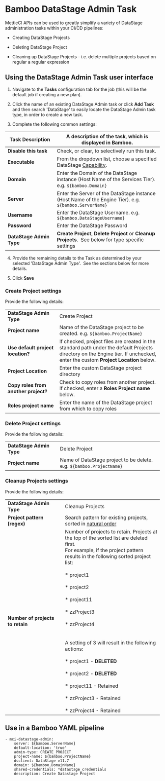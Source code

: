 # Bamboo DataStage Admin Task

MettleCI APIs can be used to greatly simplify a variety of DataStage administration tasks within your CI/CD pipelines:

*   Creating DataStage Projects
    
*   Deleting DataStage Project
    
*   Cleaning up DataStage Projects - i.e. delete multiple projects based on regular a regular expression
    

## Using the DataStage Admin Task user interface

1.  Navigate to the **Tasks** configuration tab for the job (this will be the default job if creating a new plan).
    
2.  Click the name of an existing DataStage Admin task or click **Add Task** and then search 'DataStage' to easily locate the DataStage Admin task type, in order to create a new task.
    
3.  Complete the following common settings:
    

| **Task Description** | A description of the task, which is displayed in Bamboo. |
| --- | --- |
| **Disable this task** | Check, or clear, to selectively run this task. |
| **Executable** | From the dropdown list, choose a specified DataStage [Capability](https://datamigrators.atlassian.net/wiki/spaces/MCIDOC/pages/116525745/Bamboo+DataStage+Capability). |
| **Domain** | Enter the Domain of the DataStage instance (Host Name of the Services Tier). e.g. `${bamboo.Domain}` |
| **Server** | Enter the Server of the DataStage instance (Host Name of the Engine Tier). e.g. `${bamboo.ServerName}` |
| **Username** | Enter the DataStage Username. e.g. `${bamboo.DataStageUsername}` |
| **Password** | Enter the DataStage Password |
| **DataStage Admin Type** | **Create Project**, **Delete Project** or **Cleanup Projects**.  See below for type specific settings |

4.  Provide the remaining details to the Task as determined by your selected 'DataStage Admin Type'.  See the sections below for more details. 
    
5.  Click **Save**
    

### **Create Project settings**

Provide the following details:

|     |     |
| --- | --- |
| **DataStage Admin Type** | Create Project |
| **Project name** | Name of the DataStage project to be created. e.g. `${bamboo.ProjectName}` |
| **Use default project location?** | If checked, project files are created in the standard path under the default Projects directory on the Engine tier. If unchecked, enter the custom **Project Location** below. |
| **Project Location** | Enter the custom DataStage project directory |
| **Copy roles from another project?** | Check to copy roles from another project. If checked, enter a **Roles Project name** below. |
| **Roles project name** | Enter the name of the DataStage project from which to copy roles |

### **Delete Project settings**

Provide the following details:

|     |     |
| --- | --- |
| **DataStage Admin Type** | Delete Project |
| **Project name** | Name of DataStage project to be delete. e.g. `${bamboo.ProjectName}` |

### **Cleanup Projects** **settings**

Provide the following details:

|     |     |
| --- | --- |
| **DataStage Admin Type** | Cleanup Projects |
| **Project pattern (regex)** | Search pattern for existing projects, sorted in [natural order](https://en.wikipedia.org/wiki/Natural_sort_order) |
| **Number of projects to retain** | Number of projects to retain. Projects at the top of the sorted list are deleted first.   <br>For example, if the project pattern results in the following sorted project list:<br><br>*   project1<br>    <br>*   project2<br>    <br>*   project11<br>    <br>*   zzProject3<br>    <br>*   zzProject4<br>    <br><br>A setting of 3 will result in the following actions:<br><br>*   project1 - **DELETED**<br>    <br>*   project2 - **DELETED**<br>    <br>*   project11 - Retained<br>    <br>*   zzProject3 - Retained<br>    <br>*   zzProject4 - Retained |

## Use in a Bamboo YAML pipeline

```
- mci-datastage-admin:
    server: ${bamboo.ServerName}
    default-location: 'true'
    admin-type: CREATE_PROJECT
    project-name: ${bamboo.ProjectName}
    dsclient: DataStage v11.7
    domain: ${bamboo.DomainName}
    shared-credentials: *datastage_credentials
    description: Create Datastage Project
```